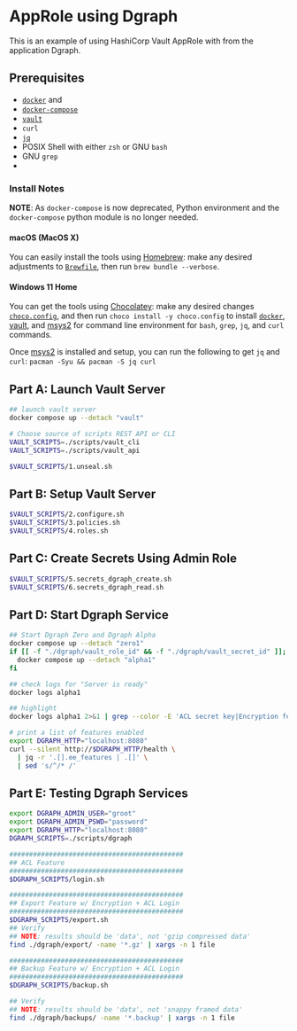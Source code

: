 # AppRole using Dgraph

This is an example of using HashiCorp Vault AppRole with from the application Dgraph.

## Prerequisites

* [`docker`](https://docs.docker.com/engine/reference/commandline/cli/) and
* [`docker-compose`](https://docs.docker.com/compose/)
* [`vault`](https://www.vaultproject.io/)
* `curl`
* [`jq`](https://stedolan.github.io/jq/)
* POSIX Shell with either `zsh` or GNU `bash`
* GNU `grep`
* 

### Install Notes

**NOTE**: As `docker-compose` is now deprecated, Python environment and the `docker-compose` python module is no longer needed.

#### macOS (MacOS X)

You can easily install the tools using [Homebrew](https://brew.sh/): make any desired adjustments to [`Brewfile`](Brewfile), then run `brew bundle --verbose`.

#### Windows 11 Home

You can get the tools using [Chocolatey](https://chocolatey.org/): make any desired changes [`choco.config`](choco.config), and then run `choco install -y choco.config` to install [`docker`](https://docs.docker.com/docker-for-windows/install/), [vault](https://www.vaultproject.io/), and [msys2](https://www.msys2.org/) for command line environment for `bash`, `grep`, `jq`, and `curl` commands.  

Once [msys2](https://www.msys2.org/) is installed and setup, you can run the following to get `jq` and `curl`: `pacman -Syu && pacman -S jq curl`

## Part A: Launch Vault Server

```bash
## launch vault server
docker compose up --detach "vault"

# Choose source of scripts REST API or CLI
VAULT_SCRIPTS=./scripts/vault_cli
VAULT_SCRIPTS=./scripts/vault_api 

$VAULT_SCRIPTS/1.unseal.sh
```

## Part B: Setup Vault Server

```bash
$VAULT_SCRIPTS/2.configure.sh
$VAULT_SCRIPTS/3.policies.sh
$VAULT_SCRIPTS/4.roles.sh
```

## Part C: Create Secrets Using Admin Role

```bash
$VAULT_SCRIPTS/5.secrets_dgraph_create.sh
$VAULT_SCRIPTS/6.secrets_dgraph_read.sh
```

## Part D: Start Dgraph Service

```bash
## Start Dgraph Zero and Dgraph Alpha
docker compose up --detach "zero1"
if [[ -f "./dgraph/vault_role_id" && -f "./dgraph/vault_secret_id" ]]; then
  docker compose up --detach "alpha1"
fi

## check logs for "Server is ready"
docker logs alpha1

## highlight
docker logs alpha1 2>&1 | grep --color -E 'ACL secret key|Encryption feature|$'

# print a list of features enabled
export DGRAPH_HTTP="localhost:8080"
curl --silent http://$DGRAPH_HTTP/health \
  | jq -r '.[].ee_features | .[]' \
  | sed 's/^/* /'
```

## Part E: Testing Dgraph Services

```bash
export DGRAPH_ADMIN_USER="groot"
export DGRAPH_ADMIN_PSWD="password"
export DGRAPH_HTTP="localhost:8080"
DGRAPH_SCRIPTS=./scripts/dgraph

############################################
## ACL Feature
############################################
$DGRAPH_SCRIPTS/login.sh

############################################
## Export Feature w/ Encryption + ACL Login
############################################
$DGRAPH_SCRIPTS/export.sh
## Verify
## NOTE: results should be 'data', not 'gzip compressed data'
find ./dgraph/export/ -name '*.gz' | xargs -n 1 file

############################################
## Backup Feature w/ Encryption + ACL Login
############################################
$DGRAPH_SCRIPTS/backup.sh

## Verify
## NOTE: results should be 'data', not 'snappy framed data'
find ./dgraph/backups/ -name '*.backup' | xargs -n 1 file  
```
